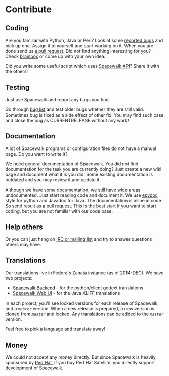 # Contribute

## Coding

Are you familiar with Python, Java or Perl? Look at some [reported bugs](https://bugzilla.redhat.com/buglist.cgi?query_format=advanced&bug_status=NEW&product=Spacewalk) and
pick up one. Assign it to yourself and start working on it. When you are done send us [a pull request](PatchProcess).
Did not find anything interesting for you? Check [brainbox](BrainBox) or come up with your own idea.

Did you write some useful script which uses [Spacewalk API](ApiDocs)? Share it with the others!
## Testing

Just use Spacewalk and report any bugs you find.

Go through [bug list](https://bugzilla.redhat.com/buglist.cgi?bug_status=NEW&product=Spacewalk&query_format=advanced&order=bug_id&query_based_on=) and test older bugs whether they are still valid. Sometimes bug is fixed as a side effect of other fix. You may find such case and close the bug as CURRENTRELEASE without any work!
## Documentation

A lot of Spacewalk programs or configuration files do not have a manual page. Do you want to write it?

We need general documentation of Spacewalk. You did not find documentation for the task you are currently doing? Just create a new wiki page and document what it is you did.
Some existing documentation is outdated and you may review it and update it.

Although we have some [documentation](http://www.redhat.com/spacewalk/documentation/), we still have wide areas undocumented. Just start reading code and document it. We use [epydoc](http://epydoc.sourceforge.net/manual-docstring.html) style for python and Javadoc for Java. The documentation is inline in code. So send result as [a pull request](PatchProcess). This is the best start if you want to start coding, but you are not familiar with our code base.
## Help others

Or you can just hang on [IRC or mailing list](Home) and try to answer questions others may have.
## Translations

Our translations live in Fedora's Zanata instance (as of 2014-DEC). We have two projects:

 * [Spacewalk Backend](https://fedora.zanata.org/project/view/spacewalk-other) - for the python/client gettext translations
 * [Spacewalk Web UI](https://fedora.zanata.org/project/view/spacewalk-frontend) - for the Java XLIFF translations

In each project, you'll see locked versions for each release of Spacewalk, and a *`master`* version. When a new release is prepared, a new version is cloned from *`master`* and locked.
Any translations can be added to the *`master`* version.

Feel free to pick a language and translate away!
## Money

We could not accept any money directly. But since Spacewalk is heavily sponsored by [Red Hat](http://www.redhat.com/), if you buy Red Hat Satellite, you directly support development of Spacewalk.
